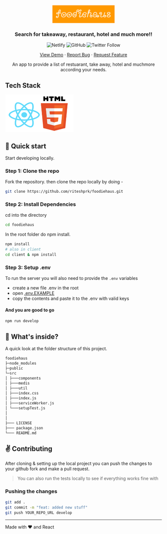 <br />
<p align="center">
  <a href="https://compassionate-panini-6e0d2c.netlify.app/">
    <img src="./src/media/logo.PNG" alt="foodiehaus Logo" width="200" height="57">
  </a>

  <h3 align="center">Search for takeaway, restaurant, hotel and much more!!</h3>

  <p align="center">
    <img alt="Netlify" src="https://api.netlify.com/api/v1/badges/d7d0ab19-482b-4fe5-b120-57198ede1b2c/deploy-status">
    <img alt="GitHub" src="https://img.shields.io/github/license/riteshprk/foodiehaus?style=plastic">
    <img alt="Twitter Follow" src="https://img.shields.io/twitter/follow/reach2ritesh?style=social"/>
  </p>

  <p align="center">
    <a href="https://compassionate-panini-6e0d2c.netlify.app/">View Demo</a>
    ·
    <a href="https://github.com/riteshprk/foodiehaus/issues">Report Bug</a>
    ·
    <a href="https://github.com/riteshprk/foodiehaus/issues">Request Feature</a>
  </p>
</p>

<p align="center">An app to provide a list of restuarant, take away, hotel and muchmore according your needs.</p>

## Tech Stack

<img alt="React HTML5" src="./src/media/stack.PNG" width="220" height="120">

## :rocket: Quick start

Start developing locally.

### Step 1: Clone the repo

Fork the repository. then clone the repo locally by doing -

```sh
git clone https://github.com/riteshprk/foodiehaus.git
```

### Step 2: Install Dependencies

cd into the directory

```sh
cd foodiehaus
```

In the root folder do npm install.

```sh
npm install
# also in client
cd client & npm install
```

### Step 3: Setup .env

To run the server you will also need to provide the `.env` variables

- create a new file .env in the root
- open [.env.EXAMPLE](./.env.EXAMPLE)
- copy the contents and paste it to the .env with valid keys

#### And you are good to go

```sh
npm run develop
```

## :open_file_folder: What's inside?

A quick look at the folder structure of this project.

    foodiehaus
    ├─node_modules
    ├─public
    └─src
    │ ├───components
    │ ├───medis
    │ ├───util
    │ ├───index.css
    │ ├───index.js
    │ ├───serviceWorker.js
    │ └───setupTest.js
    │
    │
    ├─── LICENSE
    ├─── package.json
    └─── README.md

## :v: Contributing

After cloning & setting up the local project you can push the changes to your github fork and make a pull request.

> You can also run the tests locally to see if everything works fine with

### Pushing the changes

```bash
git add .
git commit -m "feat: added new stuff"
git push YOUR_REPO_URL develop
```

---

Made with :heart: and React
